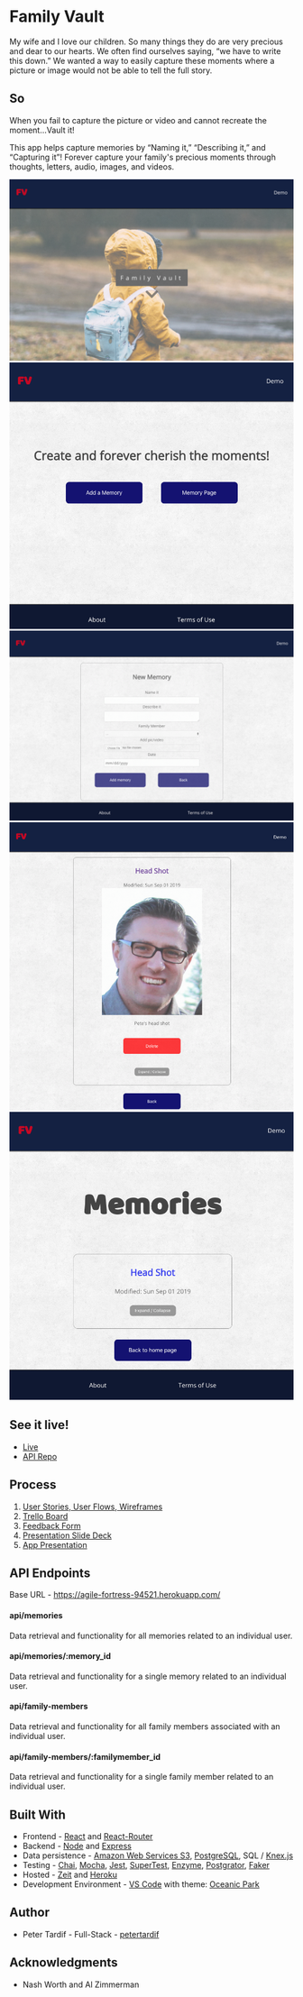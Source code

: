 # Family Vault

My wife and I love our children. So many things they do are very precious and dear to our hearts.  We often find ourselves saying, “we have to write this down.” We wanted a way to easily capture these moments where a picture or image would not be able to tell the full story.

## So

When you fail to capture the picture or video and cannot recreate the moment...Vault it!

This app helps capture memories by “Naming it,” “Describing it,” and “Capturing it”! Forever capture your family's precious moments through thoughts, letters, audio, images, and videos.

![landing page](screenshots/landingpage.png)
![user landing page](screenshots/user-landing-page.png)
![add a memory](screenshots/add-a-memory.png)
![view a memory](screenshots/memory-page.png)
![memory list](screenshots/memory-list.png)


## See it live! 

* [Live](https://family-vault.petertardif.now.sh/)
* [API Repo](https://github.com/petertardif/family-vault-api)

## Process
1. [User Stories, User Flows, Wireframes](https://docs.google.com/spreadsheets/d/1jFYYlrqykvHg_c2WdfyFHgDGYFy5_mFHzdWDL70umXk/edit#gid=0)
2. [Trello Board](https://trello.com/b/6haebPyh/family-vault)
3. [Feedback Form](https://forms.gle/MH7nSswBtdtVNDsg8)
4. [Presentation Slide Deck](https://docs.google.com/presentation/d/1raNObaBoo4JI54qna1jIhd0JXTsZXaJ-8_G5vSYjVwA/edit?usp=sharing)
5. [App Presentation](https://youtu.be/AkDsCauXJgs)


## API Endpoints
Base URL - https://agile-fortress-94521.herokuapp.com/

#### api/memories
Data retrieval and functionality for all memories related to an individual user.

#### api/memories/:memory_id
Data retrieval and functionality for a single memory related to an individual user.

#### api/family-members
Data retrieval and functionality for all family members associated with an individual user.

#### api/family-members/:familymember_id
Data retrieval and functionality for a single family member related to an individual user.

## Built With
* Frontend - [React](https://reactjs.org) and [React-Router](https://reacttraining.com/react-router/)
* Backend - [Node](https://nodejs.org/en/) and [Express](https://expressjs.com/)
* Data persistence - [Amazon Web Services S3](https://aws.amazon.com/s3/), [PostgreSQL](https://www.postgresql.org/), SQL / [Knex.js](http://knexjs.org/)
* Testing - [Chai](https://www.chaijs.com/), [Mocha](https://mochajs.org/), [Jest](https://jestjs.io/), [SuperTest](https://github.com/visionmedia/supertest), [Enzyme](https://airbnb.io/enzyme/), [Postgrator](https://github.com/rickbergfalk/postgrator), [Faker](https://faker.readthedocs.io/en/master/)
* Hosted - [Zeit](https://zeit.co/) and [Heroku](https://www.heroku.com)
* Development Environment - [VS Code](https://code.visualstudio.com) with theme: [Oceanic Park](https://marketplace.visualstudio.com/items?itemName=naumovs.theme-oceanicnext)

## Author
* Peter Tardif - Full-Stack - [petertardif](https://github.com/petertardif/)

## Acknowledgments
* Nash Worth and Al Zimmerman